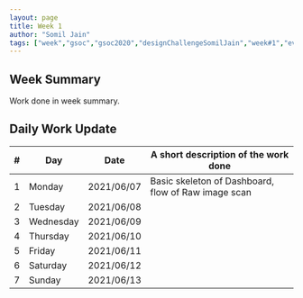 ```yaml
---
layout: page
title: Week 1
author: "Somil Jain"
tags: ["week","gsoc","gsoc2020","designChallengeSomilJain","week#1","eval#1"]
---
```


## Week Summary

 
Work done in week summary.

## Daily Work Update

|\#|Day|Date|A short description of the work done|  
|---	|---	|---	|---	|  
|1   	| Monday 	|   2021/06/07	| Basic skeleton of Dashboard, flow of Raw image scan |  
|2   	| Tuesday  	|   2021/06/08	| 	 |  
|3   	| Wednesday  	|  2021/06/09 	|  |  
|4   	| Thursday  	|   2021/06/10	|  |  
|5   	| Friday  	|   2021/06/11	|  |
|6   	| Saturday  	|   2021/06/12	|  |  
|7   	| Sunday  	|   2021/06/13	| |
